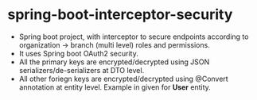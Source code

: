 # spring-boot-interceptor-security
* Spring boot project, with interceptor to secure endpoints according to organization -> branch (multi level) roles and permissions. 
* It uses Spring boot OAuth2 security.
* All the primary keys are encrypted/decrypted using JSON serializers/de-serializers at DTO level.
* All other foriegn keys are encrypted/decrypted using @Convert annotation at entity level. Example in given for **User** entity.
